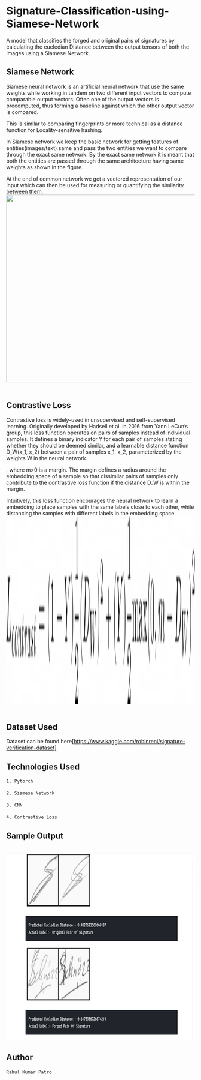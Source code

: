 # Signature-Classification-using-Siamese-Network

A model that classifies the forged and original pairs of signatures by calculating the eucledian Distance between the output tensors of both the images using a Siamese Network.

## Siamese Network

Siamese neural network is an artificial neural network that use the same weights while working in tandem on two different input vectors to compute comparable output vectors. Often one of the output vectors is precomputed, thus forming a baseline against which the other output vector is compared. 

This is similar to comparing fingerprints or more technical as a distance function for Locality-sensitive hashing.

In Siamese network we keep the basic network for getting features of entities(images/text) same and pass the two entities we want to compare through the exact same network. By the exact same network it is meant that both the entities are passed through the same architecture having same weights as shown in the figure. 

At the end of common network we get a vectored representation of our input which can then be used for measuring or quantifying the similarity between them.
<br>
<img src ="imagesimage1.png"  width=800 height=500>  
<br>

## Contrastive Loss

Contrastive loss is widely-used in unsupervised and self-supervised learning. Originally developed by Hadsell et al. in 2016 from Yann LeCun’s group, this loss function operates on pairs of samples instead of individual samples. It defines a binary indicator Y for each pair of samples stating whether they should be deemed similar, and a learnable distance function D_W(x_1, x_2) between a pair of samples x_1, x_2, parameterized by the weights W in the neural network.

, where m>0 is a margin. The margin defines a radius around the embedding space of a sample so that dissimilar pairs of samples only contribute to the contrastive loss function if the distance D_W is within the margin.

Intuitively, this loss function encourages the neural network to learn a embedding to place samples with the same labels close to each other, while distancing the samples with different labels in the embedding space
<br>
<img src ="images/loss.png"  width=800 height=500>  
<br>


## Dataset Used

Dataset can be found here[https://www.kaggle.com/robinreni/signature-verification-dataset]


## Technologies Used
```
1. Pytorch

2. Siamese Network

3. CNN

4. Contrastive Loss
```

## Sample Output

<br>
<img src ="images/output.PNG"  width=800 height=500>  
<br>

## Author
```
Rahul Kumar Patro
```

